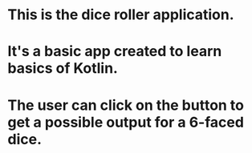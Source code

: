 # This is the dice roller application.
# It's a basic app created to learn basics of Kotlin.
# The user can click on the button to get a possible output for a 6-faced dice.